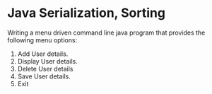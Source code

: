 # Java Serialization, Sorting
Writing a menu driven command line java program that provides the following menu options:
1.	Add User details.
2.	Display User details.
3.	Delete User details
4.	Save User details.
5.	Exit

